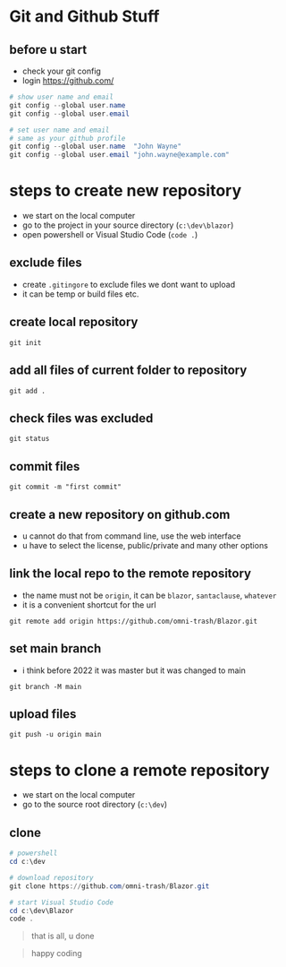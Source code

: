 # Git and Github Stuff

## before u start
- check your git config
- login https://github.com/

```powershell
# show user name and email
git config --global user.name
git config --global user.email

# set user name and email
# same as your github profile
git config --global user.name  "John Wayne"
git config --global user.email "john.wayne@example.com"
```

# steps to create new repository

- we start on the local computer
- go to the project in your source directory (``c:\dev\blazor``)
- open powershell or Visual Studio Code (``code .``)

## exclude files
- create ``.gitingore`` to exclude files we dont want to upload
- it can be temp or build files etc.

## create local repository
``git init``

## add all files of current folder to repository
``git add .``

## check files was excluded
``git status``

## commit files
``git commit -m "first commit"``

## create a new repository on github.com
- u cannot do that from command line, use the web interface
- u have to select the license, public/private and many other options

## link the local repo to the remote repository

- the name must not be ``origin``, it can be ``blazor``, ``santaclause``, ``whatever``
- it is a convenient shortcut for the url

``git remote add origin https://github.com/omni-trash/Blazor.git``

## set main branch
- i think before 2022 it was master but it was changed to main

``git branch -M main``

## upload files
``git push -u origin main``

# steps to clone a remote repository

- we start on the local computer
- go to the source root directory (``c:\dev``)

## clone

```powershell
# powershell
cd c:\dev

# download repository
git clone https://github.com/omni-trash/Blazor.git

# start Visual Studio Code
cd c:\dev\Blazor
code .
```

> that is all, u done

> happy coding
